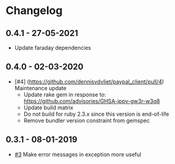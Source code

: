 # Changelog

## 0.4.1 - 27-05-2021
* Update faraday dependencies

## 0.4.0 - 02-03-2020
* [#4] (https://github.com/dennisvdvliet/paypal_client/pull/4) Maintenance update
    - Update rake gem in response to: https://github.com/advisories/GHSA-jppv-gw3r-w3q8
    - Update build matrix
    - Do not build for ruby 2.3.x since this version is end-of-life
    - Remove bundler version constraint from gemspec
## 0.3.1 - 08-01-2019
* [#3](https://github.com/dennisvdvliet/paypal_client/pull/3) Make error messages in exception more useful
